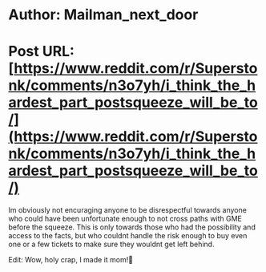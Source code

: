# Author: Mailman_next_door
# Post URL: [https://www.reddit.com/r/Superstonk/comments/n3o7yh/i_think_the_hardest_part_postsqueeze_will_be_to/](https://www.reddit.com/r/Superstonk/comments/n3o7yh/i_think_the_hardest_part_postsqueeze_will_be_to/)


Im obviously not encuraging anyone to be disrespectful towards anyone who could have been unfortunate enough to not cross paths with GME before the squeeze. This is only towards those who had the possibility and access to the facts, but who couldnt handle the risk enough to buy even one or a few tickets to make sure they wouldnt get left behind.

Edit: Wow, holy crap, I made it mom!🦍
